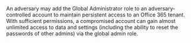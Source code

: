 An adversary may add the Global Administrator role to an adversary-controlled account to maintain persistent access to an Office 365 tenant. With sufficient permissions, a compromised account can gain almost unlimited access to data and settings (including the ability to reset the passwords of other admins) via the global admin role.